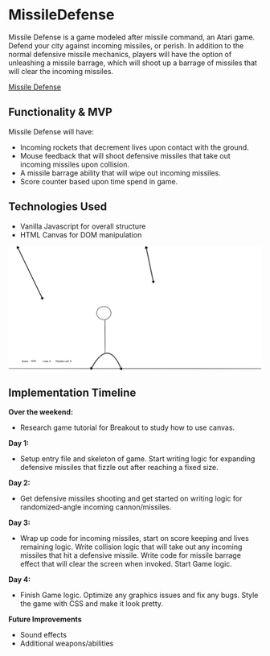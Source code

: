 # MissileDefense

Missile Defense is a game modeled after missile command, an Atari game. Defend your city against incoming missiles, or perish. In addition to the normal defensive missile mechanics, players will have the option of unleashing a missile barrage, which will shoot up a barrage of missiles that will clear the incoming missiles.

[Missile Defense](https://jfeng702.github.io/MissileDefense/)

## Functionality & MVP
Missile Defense will have:
+ Incoming rockets that decrement lives upon contact with the ground.
+ Mouse feedback that will shoot defensive missiles that take out incoming missiles upon collision.
+ A missile barrage ability that will wipe out incoming missiles.
+ Score counter based upon time spend in game.

## Technologies Used
+ Vanilla Javascript for overall structure
+ HTML Canvas for DOM manipulation


![Main gallery view](wireframe.png)


## Implementation Timeline
**Over the weekend:**
+ Research game tutorial for Breakout to study how to use canvas.

**Day 1:**
+ Setup entry file and skeleton of game. Start writing logic for expanding defensive missiles that fizzle out after reaching a fixed size.

**Day 2:**
+ Get defensive missiles shooting and get started on writing logic for randomized-angle incoming cannon/missiles.

**Day 3:**
+ Wrap up code for incoming missiles, start on score keeping and lives remaining logic. Write collision logic that will take out any incoming missiles that hit a defensive missile. Write code for missile barrage effect that will clear the screen when invoked. Start Game logic.

**Day 4:**
+ Finish Game logic. Optimize any graphics issues and fix any bugs. Style the game with CSS and make it look pretty.

**Future Improvements**
+ Sound effects
+ Additional weapons/abilities
